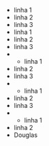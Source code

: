- linha 1
- linha 2
- linha 3
-  linha 1
- linha 2
- linha 3
- - linha 1
- linha 2
- linha 3
- - linha 1
- linha 2
- linha 3
- - linha 1
- linha 2
-  Douglas
